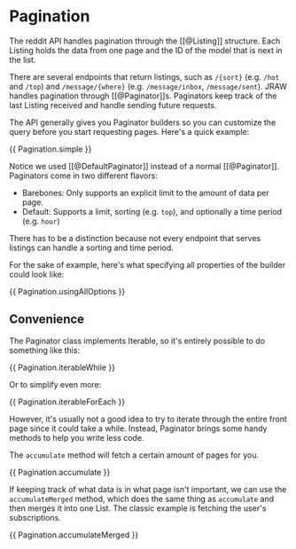 # Pagination

The reddit API handles pagination through the [[@Listing]] structure. Each Listing holds the data from one page and the ID of the model that is next in the list.

There are several endpoints that return listings, such as `/{sort}` (e.g. `/hot` and `/top`) and `/message/{where}` (e.g. `/message/inbox`, `/message/sent`). JRAW handles pagination through [[@Paginator]]s. Paginators keep track of the last Listing received and handle sending future requests.

The API generally gives you Paginator builders so you can customize the query before you start requesting pages. Here's a quick example:

{{ Pagination.simple }}

Notice we used [[@DefaultPaginator]] instead of a normal [[@Paginator]]. Paginators come in two different flavors:

 - Barebones: Only supports an explicit limit to the amount of data per page.
 - Default: Supports a limit, sorting (e.g. `top`), and optionally a time period (e.g. `hour`)

There has to be a distinction because not every endpoint that serves listings can handle a sorting and time period.

For the sake of example, here's what specifying all properties of the builder could look like:

{{ Pagination.usingAllOptions }}

## Convenience

The Paginator class implements Iterable, so it's entirely possible to do something like this:

{{ Pagination.iterableWhile }}

Or to simplify even more:

{{ Pagination.iterableForEach }}

However, it's usually not a good idea to try to iterate through the entire front page since it could take a while. Instead, Paginator brings some handy methods to help you write less code.

The `accumulate` method will fetch a certain amount of pages for you.

{{ Pagination.accumulate }}

If keeping track of what data is in what page isn't important, we can use the `accumulateMerged` method, which does the same thing as `accumulate` and then merges it into one List. The classic example is fetching the user's subscriptions.

{{ Pagination.accumulateMerged }}
